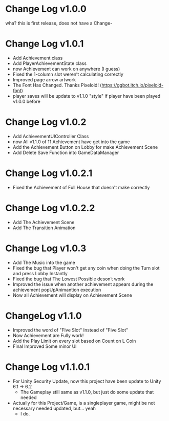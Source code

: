 # Change Log v1.0.0
wha? this is first release, does not have a Change-

# Change Log v1.0.1
- Add Achievement class 
- Add PlayerAchievementState class 
- now Achievement can work on anywhere (I guess)
- Fixed the 1-column slot weren’t calculating correctly
- Improved page arrow artwork
- The Font Has Changed. Thanks Pixeloid! (https://ggbot.itch.io/pixeloid-font)
- player saves will be update to v1.1.0 "style" if player have been played v1.0.0 before

# Change Log v1.0.2
- Add AchievementUIController Class
- now All v1.1.0 of 11 Achievement have get into the game
- Add the Achievement Button on Lobby for make Achievement Scene
- Add Delete Save Function into GameDataManager

# Change Log v1.0.2.1
- Fixed the Achievement of Full House that doesn't make correctly

# Change Log v1.0.2.2
- Add The Achievement Scene
- Add The Transition Animation

# Change Log v1.0.3
- Add The Music into the game
- Fixed the bug that Player won't get any coin when doing the Turn slot and press Lobby Instantly
- Fixed the bug that The Lowest Possible deson‘t work
- Improved the issue when another achievement appears during the achievement popUpAnimantion execution
- Now all Achievement will display on Achievement Scene

# ChangeLog v1.1.0
- Improved the word of "FIve Slot" Instead of "Five Slot"
- Now Achievement are Fully work!
- Add the Play Limit on every slot based on Count on L Coin
- Final Improved Some minor UI

# Change Log v1.1.0.1
- For Unity Security Update, now this project have been update to Unity 6.1 -> 6.2
  - The Gameplay still same as v1.1.0, but just do some update that needed
- Actually for this Project/Game, is a singleplayer game, might be not necessary needed updated, but... yeah
  - I do.
